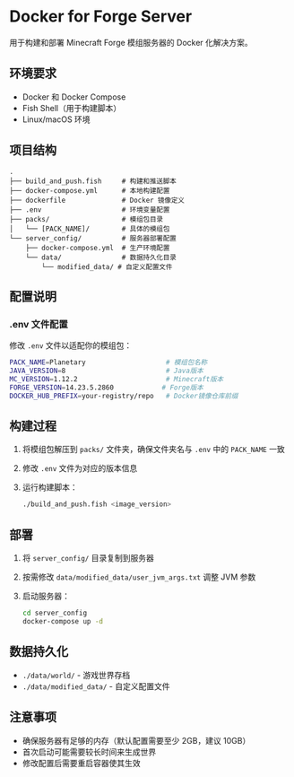 # Docker for Forge Server

用于构建和部署 Minecraft Forge 模组服务器的 Docker 化解决方案。

## 环境要求

- Docker 和 Docker Compose
- Fish Shell（用于构建脚本）
- Linux/macOS 环境

## 项目结构

```text
.
├── build_and_push.fish     # 构建和推送脚本
├── docker-compose.yml      # 本地构建配置
├── dockerfile              # Docker 镜像定义
├── .env                    # 环境变量配置
├── packs/                  # 模组包目录
│   └── [PACK_NAME]/        # 具体的模组包
└── server_config/          # 服务器部署配置
    ├── docker-compose.yml  # 生产环境配置
    └── data/               # 数据持久化目录
        └── modified_data/ # 自定义配置文件
```

## 配置说明

### .env 文件配置

修改 `.env` 文件以适配你的模组包：

```bash
PACK_NAME=Planetary                    # 模组包名称
JAVA_VERSION=8                         # Java版本
MC_VERSION=1.12.2                      # Minecraft版本
FORGE_VERSION=14.23.5.2860            # Forge版本
DOCKER_HUB_PREFIX=your-registry/repo   # Docker镜像仓库前缀
```

## 构建过程

1. 将模组包解压到 `packs/` 文件夹，确保文件夹名与 `.env` 中的 `PACK_NAME` 一致
2. 修改 `.env` 文件为对应的版本信息
3. 运行构建脚本：

   ```bash
   ./build_and_push.fish <image_version>
   ```

## 部署

1. 将 `server_config/` 目录复制到服务器
2. 按需修改 `data/modified_data/user_jvm_args.txt` 调整 JVM 参数
3. 启动服务器：

   ```bash
   cd server_config
   docker-compose up -d
   ```

## 数据持久化

- `./data/world/` - 游戏世界存档
- `./data/modified_data/` - 自定义配置文件

## 注意事项

- 确保服务器有足够的内存（默认配置需要至少 2GB，建议 10GB）
- 首次启动可能需要较长时间来生成世界
- 修改配置后需要重启容器使其生效

